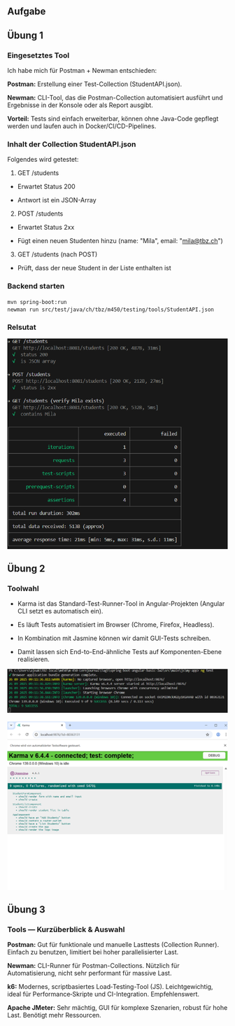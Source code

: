 ## Aufgabe 
## Übung 1 
### Eingesetztes Tool

Ich habe mich für Postman + Newman entschieden:

**Postman:** Erstellung einer Test-Collection (StudentAPI.json).

**Newman:** CLI-Tool, das die Postman-Collection automatisiert ausführt und Ergebnisse in der Konsole oder als Report ausgibt.

**Vorteil:** Tests sind einfach erweiterbar, können ohne Java-Code gepflegt werden und laufen auch in Docker/CI/CD-Pipelines.

### Inhalt der Collection StudentAPI.json

Folgendes wird getestet: 

1. GET /students

- Erwartet Status 200

- Antwort ist ein JSON-Array

2. POST /students

- Erwartet Status 2xx

- Fügt einen neuen Studenten hinzu (name: "Mila", email: "mila@tbz.ch")

3. GET /students (nach POST)

- Prüft, dass der neue Student in der Liste enthalten ist

### Backend starten
``mvn spring-boot:run`` <br>
``newman run src/test/java/ch/tbz/m450/testing/tools/StudentAPI.json``

### Relsutat 
![alt text](image.png)

## Übung 2
### Toolwahl

- Karma ist das Standard-Test-Runner-Tool in Angular-Projekten (Angular CLI setzt es automatisch ein).

- Es läuft Tests automatisiert im Browser (Chrome, Firefox, Headless).

- In Kombination mit Jasmine können wir damit GUI-Tests schreiben.

- Damit lassen sich End-to-End-ähnliche Tests auf Komponenten-Ebene realisieren.


![alt text](image-3.png)<br/>
<br/>
![alt text](image-2.png)

## Übung 3
### Tools — Kurzüberblick & Auswahl

**Postman:** Gut für funktionale und manuelle Lasttests (Collection Runner). Einfach zu benutzen, limitiert bei hoher parallelisierter Last.

**Newman:** CLI-Runner für Postman-Collections. Nützlich für Automatisierung, nicht sehr performant für massive Last.

**k6:** Modernes, scriptbasiertes Load‑Testing-Tool (JS). Leichtgewichtig, ideal für Performance‑Skripte und CI-Integration. Empfehlenswert.

**Apache JMeter:** Sehr mächtig, GUI für komplexe Szenarien, robust für hohe Last. Benötigt mehr Ressourcen.



